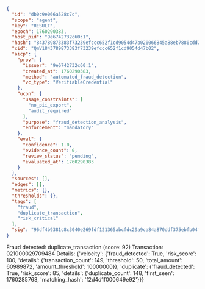 ```json
{
  "id": "db0c9e066a528c7c",
  "scope": "agent",
  "key": "RESULT",
  "epoch": 1760290383,
  "host_pid": "9e6742732c60:1",
  "hash": "843789873383f73239efccc652f1cd9054d47b020066845a88eb7880cdd2fe6e",
  "cid": "QmV1843789873383f73239efccc652f1cd9054d47b02",
  "aicp": {
    "prov": {
      "issuer": "9e6742732c60:1",
      "created_at": 1760290383,
      "method": "automated_fraud_detection",
      "vc_type": "VerifiableCredential"
    },
    "ucon": {
      "usage_constraints": [
        "no_pii_export",
        "audit_required"
      ],
      "purpose": "fraud_detection_analysis",
      "enforcement": "mandatory"
    },
    "eval": {
      "confidence": 1.0,
      "evidence_count": 0,
      "review_status": "pending",
      "evaluated_at": 1760290383
    }
  },
  "sources": [],
  "edges": [],
  "metrics": {},
  "thresholds": {},
  "tags": [
    "fraud",
    "duplicate_transaction",
    "risk_critical"
  ],
  "sig": "96df4b9381c8c3040e269fdf121365abcfdc29a9ca84a870ddf375ebfb04f2e3"
}
```

Fraud detected: duplicate_transaction (score: 92)
Transaction: 021000029709484
Details: {'velocity': {'fraud_detected': True, 'risk_score': 100, 'details': {'transaction_count': 149, 'threshold': 50, 'total_amount': 60989872, 'amount_threshold': 10000000}}, 'duplicate': {'fraud_detected': True, 'risk_score': 85, 'details': {'duplicate_count': 148, 'first_seen': 1760285763, 'matching_hash': 'f2d4d1f000649e92'}}}